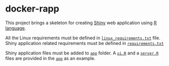 # docker-rapp

This project brings a skeleton for creating [Shiny](https://www.rstudio.com/products/shiny/shiny-server/) web application using [R language](https://www.r-project.org/about.html).

All the Linux requirements must be defined in [`linux_requirements.txt`](linux_requirements.txt) file. 
Shiny application related requirements must be defined in [`requirements.txt`](app/requirements.txt)

Shiny application files must be added to [`app`](app) folder. 
A [`ui.R`](app/ui.R) and a [`server.R`](app/ui.R) files are provided in the [`app`](app) as an example.